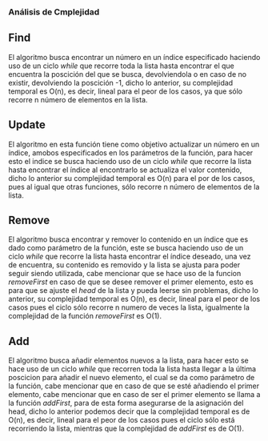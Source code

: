 ### Análisis de Cmplejidad

## Find
El algoritmo busca encontrar un número en un índice especificado haciendo uso de un ciclo _while_ que recorre toda la lista hasta encontrar el que encuentra
la poscición del que se busca, devolviendola o en caso de no existir, devolviendo la poscición -1, dicho lo anterior, su complejidad temporal es O(n), es decir,
lineal para el peor de los casos, ya que sólo recorre n número de elementos en la lista.

## Update
El algoritmo en esta función tiene como objetivo actualizar un número en un índice, amobos especificados en los parámetros de la función, para hacer esto el indice
se busca haciendo uso de un ciclo _while_ que recorre la lista hasta encontrar el índice al encontrarlo se actualiza el valor contenido, dicho lo anterior
su complejidad temporal es O(n) para el por de los casos, pues al igual que otras funciones, sólo recorre n número de elementos de la lista.

## Remove
El algoritmo busca encontrar y remover lo contenido en un índice que es dado como parámetro de la función, este se busca haciendo uso de un ciclo _while_ que
recorre la lista hasta encontrar el índice deseado, una vez de encuentra, su contenido es removido y la lista se ajusta para poder seguir siendo utilizada,
cabe mencionar que se hace uso de la funcion _removeFirst_ en caso de que se desee remover el primer elemento, esto es para que se ajuste el _head_ de la lista
y pueda leerse sin problemas, dicho lo anterior, su complejidad temporal es O(n), es decir, lineal para el peor de los casos pues el ciclo sólo recorre n numero
de veces la lista, igualmente la complejidad de la función _removeFirst_ es O(1).

## Add
El algoritmo busca añadir elementos nuevos a la lista, para hacer esto se hace uso de un ciclo _while_ que recorren toda la lista hasta llegar a la última poscicion
para añadir el nuevo elemento, el cual se da como parámetro de la función, cabe mencionar que en caso de que se esté añadiendo el primer elemento, cabe mencionar
que en caso de ser el primer elemento se llama a la función _addFirst_, para de esta forma asegurarse de la asignación del head, dicho lo anterior podemos decir que
la complejidad temporal es de O(n), es decir, lineal para el peor de los casos pues el ciclo sólo está recorriendo la lista, mientras que la complejidad de _addFirst_ es de O(1).
